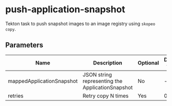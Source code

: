 # push-application-snapshot

Tekton task to push snapshot images to an image registry using `skopeo copy`.

## Parameters

| Name | Description | Optional | Default value |
|------|-------------|----------|---------------|
| mappedApplicationSnapshot | JSON string representing the ApplicationSnapshot | No | - |
| retries | Retry copy N times | Yes | 0 |

